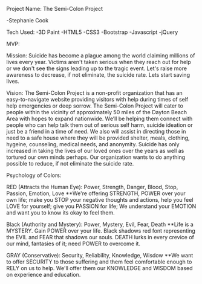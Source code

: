 Project Name: 	The Semi-Colon Project

-Stephanie Cook
		

Tech Used:  -3D Paint
			        -HTML5
			        -CSS3
				    -Bootstrap
			        -Javascript
			        -jQuery
                    

MVP:		

Mission:    Suicide has become a plague among the world claiming millions of
    lives every year. Victims aren't taken serious when they reach out for
    help or we don't see the signs leading up to the tragic event. Let's 
    raise more awareness to decrease, if not eliminate, the suicide rate. 
    Lets start saving lives.


Vision:     The Semi-Colon Project is a non-profit organization that has an easy-to-navigate website providing visitors with help during times of self help emergencies or deep sorrow. The Semi-Colon Project will cater to people within the vicinity of approximately 50 miles of the Dayton Beach Area with hopes to expand nationwide. We’ll be helping them connect with people who can help talk them out of serious self harm, suicide ideation or just be a friend in a time of need. We also will assist in directing those in need to a safe house where they will be provided shelter, meals, clothing, hygeine, counseling, medical needs, and anonymity. Suicide has only increased in taking the lives of our loved ones over the years as well as tortured our own minds perhaps. Our organization wants to do anything possible to reduce, if not eliminate the suicide rate.


				
Psychology of Colors: 

RED (Attracts the Human Eye):   Power, Strength, Danger, Blood, Stop, Passion, Emotion, Love
            **We're offering STRENGTH, POWER over your own life; make you STOP your negative thoughts and actions, help you feel LOVE for yourself; give you PASSION for life; We understand your EMOTION and want you to know its okay to feel them.

Black (Authority and Mystery):      Power, Mystery, Evil, Fear, Death
            **Life is a MYSTERY. Gain POWER over your life. Black shadows red font representing the EVIL and FEAR that shadows our souls. DEATH lurks in every crevice of our mind, fantasies of it; need POWER to overcome it.

GRAY (Conservative):    Security, Reliability, Knowledge, Wisdow
            **We want to offer SECURITY to those suffering and them feel comfortable enough to RELY on us to help. We'll offer them our KNOWLEDGE and WISDOM based on experience and education.